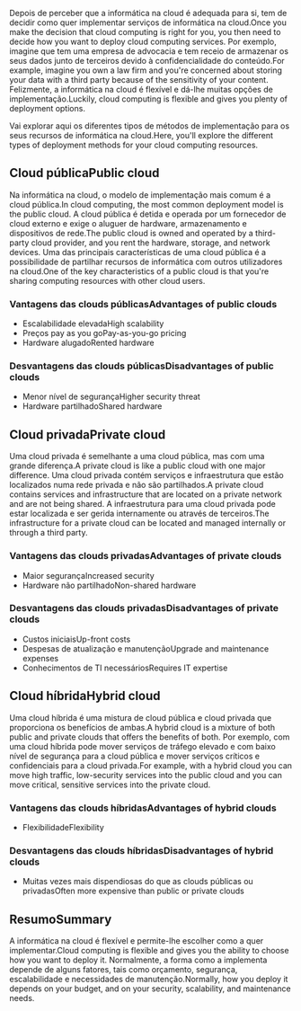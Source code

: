 <span data-ttu-id="19b2b-101">Depois de perceber que a informática na cloud é adequada para si, tem de decidir como quer implementar serviços de informática na cloud.</span><span class="sxs-lookup"><span data-stu-id="19b2b-101">Once you make the decision that cloud computing is right for you, you then need to decide how you want to deploy cloud computing services.</span></span> <span data-ttu-id="19b2b-102">Por exemplo, imagine que tem uma empresa de advocacia e tem receio de armazenar os seus dados junto de terceiros devido à confidencialidade do conteúdo.</span><span class="sxs-lookup"><span data-stu-id="19b2b-102">For example, imagine you own a law firm and you're concerned about storing your data with a third party because of the sensitivity of your content.</span></span> <span data-ttu-id="19b2b-103">Felizmente, a informática na cloud é flexível e dá-lhe muitas opções de implementação.</span><span class="sxs-lookup"><span data-stu-id="19b2b-103">Luckily, cloud computing is flexible and gives you plenty of deployment options.</span></span>

<span data-ttu-id="19b2b-104">Vai explorar aqui os diferentes tipos de métodos de implementação para os seus recursos de informática na cloud.</span><span class="sxs-lookup"><span data-stu-id="19b2b-104">Here, you'll explore the different types of deployment methods for your cloud computing resources.</span></span> 

## <a name="public-cloud"></a><span data-ttu-id="19b2b-105">Cloud pública</span><span class="sxs-lookup"><span data-stu-id="19b2b-105">Public cloud</span></span>

<span data-ttu-id="19b2b-106">Na informática na cloud, o modelo de implementação mais comum é a cloud pública.</span><span class="sxs-lookup"><span data-stu-id="19b2b-106">In cloud computing, the most common deployment model is the public cloud.</span></span> <span data-ttu-id="19b2b-107">A cloud pública é detida e operada por um fornecedor de cloud externo e exige o aluguer de hardware, armazenamento e dispositivos de rede.</span><span class="sxs-lookup"><span data-stu-id="19b2b-107">The public cloud is owned and operated by a third-party cloud provider, and you rent the hardware, storage, and network devices.</span></span> <span data-ttu-id="19b2b-108">Uma das principais características de uma cloud pública é a possibilidade de partilhar recursos de informática com outros utilizadores na cloud.</span><span class="sxs-lookup"><span data-stu-id="19b2b-108">One of the key characteristics of a public cloud is that you're sharing computing resources with other cloud users.</span></span>

### <a name="advantages-of-public-clouds"></a><span data-ttu-id="19b2b-109">Vantagens das clouds públicas</span><span class="sxs-lookup"><span data-stu-id="19b2b-109">Advantages of public clouds</span></span>
- <span data-ttu-id="19b2b-110">Escalabilidade elevada</span><span class="sxs-lookup"><span data-stu-id="19b2b-110">High scalability</span></span>
- <span data-ttu-id="19b2b-111">Preços pay as you go</span><span class="sxs-lookup"><span data-stu-id="19b2b-111">Pay-as-you-go pricing</span></span>
- <span data-ttu-id="19b2b-112">Hardware alugado</span><span class="sxs-lookup"><span data-stu-id="19b2b-112">Rented hardware</span></span>

### <a name="disadvantages-of-public-clouds"></a><span data-ttu-id="19b2b-113">Desvantagens das clouds públicas</span><span class="sxs-lookup"><span data-stu-id="19b2b-113">Disadvantages of public clouds</span></span>
- <span data-ttu-id="19b2b-114">Menor nível de segurança</span><span class="sxs-lookup"><span data-stu-id="19b2b-114">Higher security threat</span></span>
- <span data-ttu-id="19b2b-115">Hardware partilhado</span><span class="sxs-lookup"><span data-stu-id="19b2b-115">Shared hardware</span></span>

## <a name="private-cloud"></a><span data-ttu-id="19b2b-116">Cloud privada</span><span class="sxs-lookup"><span data-stu-id="19b2b-116">Private cloud</span></span>

<span data-ttu-id="19b2b-117">Uma cloud privada é semelhante a uma cloud pública, mas com uma grande diferença.</span><span class="sxs-lookup"><span data-stu-id="19b2b-117">A private cloud is like a public cloud with one major difference.</span></span> <span data-ttu-id="19b2b-118">Uma cloud privada contém serviços e infraestrutura que estão localizados numa rede privada e não são partilhados.</span><span class="sxs-lookup"><span data-stu-id="19b2b-118">A private cloud contains services and infrastructure that are located on a private network and are not being shared.</span></span> <span data-ttu-id="19b2b-119">A infraestrutura para uma cloud privada pode estar localizada e ser gerida internamente ou através de terceiros.</span><span class="sxs-lookup"><span data-stu-id="19b2b-119">The infrastructure for a private cloud can be located and managed internally or through a third party.</span></span>

### <a name="advantages-of-private-clouds"></a><span data-ttu-id="19b2b-120">Vantagens das clouds privadas</span><span class="sxs-lookup"><span data-stu-id="19b2b-120">Advantages of private clouds</span></span>
- <span data-ttu-id="19b2b-121">Maior segurança</span><span class="sxs-lookup"><span data-stu-id="19b2b-121">Increased security</span></span>
- <span data-ttu-id="19b2b-122">Hardware não partilhado</span><span class="sxs-lookup"><span data-stu-id="19b2b-122">Non-shared hardware</span></span>

### <a name="disadvantages-of-private-clouds"></a><span data-ttu-id="19b2b-123">Desvantagens das clouds privadas</span><span class="sxs-lookup"><span data-stu-id="19b2b-123">Disadvantages of private clouds</span></span>
- <span data-ttu-id="19b2b-124">Custos iniciais</span><span class="sxs-lookup"><span data-stu-id="19b2b-124">Up-front costs</span></span>
- <span data-ttu-id="19b2b-125">Despesas de atualização e manutenção</span><span class="sxs-lookup"><span data-stu-id="19b2b-125">Upgrade and maintenance expenses</span></span>
- <span data-ttu-id="19b2b-126">Conhecimentos de TI necessários</span><span class="sxs-lookup"><span data-stu-id="19b2b-126">Requires IT expertise</span></span>

## <a name="hybrid-cloud"></a><span data-ttu-id="19b2b-127">Cloud híbrida</span><span class="sxs-lookup"><span data-stu-id="19b2b-127">Hybrid cloud</span></span>

<span data-ttu-id="19b2b-128">Uma cloud híbrida é uma mistura de cloud pública e cloud privada que proporciona os benefícios de ambas.</span><span class="sxs-lookup"><span data-stu-id="19b2b-128">A hybrid cloud is a mixture of both public and private clouds that offers the benefits of both.</span></span> <span data-ttu-id="19b2b-129">Por exemplo, com uma cloud híbrida pode mover serviços de tráfego elevado e com baixo nível de segurança para a cloud pública e mover serviços críticos e confidenciais para a cloud privada.</span><span class="sxs-lookup"><span data-stu-id="19b2b-129">For example, with a hybrid cloud you can move high traffic, low-security services into the public cloud and you can move critical, sensitive services into the private cloud.</span></span> 

### <a name="advantages-of-hybrid-clouds"></a><span data-ttu-id="19b2b-130">Vantagens das clouds híbridas</span><span class="sxs-lookup"><span data-stu-id="19b2b-130">Advantages of hybrid clouds</span></span>
- <span data-ttu-id="19b2b-131">Flexibilidade</span><span class="sxs-lookup"><span data-stu-id="19b2b-131">Flexibility</span></span> 

### <a name="disadvantages-of-hybrid-clouds"></a><span data-ttu-id="19b2b-132">Desvantagens das clouds híbridas</span><span class="sxs-lookup"><span data-stu-id="19b2b-132">Disadvantages of hybrid clouds</span></span>
- <span data-ttu-id="19b2b-133">Muitas vezes mais dispendiosas do que as clouds públicas ou privadas</span><span class="sxs-lookup"><span data-stu-id="19b2b-133">Often more expensive than public or private clouds</span></span>

## <a name="summary"></a><span data-ttu-id="19b2b-134">Resumo</span><span class="sxs-lookup"><span data-stu-id="19b2b-134">Summary</span></span>

<span data-ttu-id="19b2b-135">A informática na cloud é flexível e permite-lhe escolher como a quer implementar.</span><span class="sxs-lookup"><span data-stu-id="19b2b-135">Cloud computing is flexible and gives you the ability to choose how you want to deploy it.</span></span> <span data-ttu-id="19b2b-136">Normalmente, a forma como a implementa depende de alguns fatores, tais como orçamento, segurança, escalabilidade e necessidades de manutenção.</span><span class="sxs-lookup"><span data-stu-id="19b2b-136">Normally, how you deploy it depends on your budget, and on your security, scalability, and maintenance needs.</span></span>

